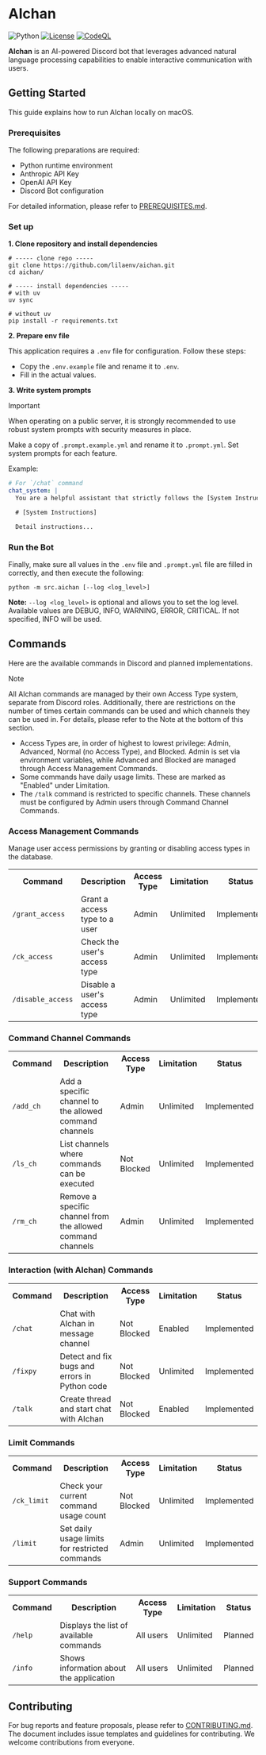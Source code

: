 # AIchan

![Python](https://img.shields.io/badge/Python-3.11|3.12-blue.svg?logo=python&logoColor=white&style=flat&labelColor=24292e)
[![License](https://img.shields.io/badge/License-BSD--3--Clause-orange.svg?style=flat&labelColor=24292e)](https://github.com/lilaenv/comet/blob/main/LICENSE)
[![CodeQL](https://github.com/lilaenv/aichan/actions/workflows/codeql.yml/badge.svg)](https://github.com/lilaenv/aichan/actions/workflows/codeql.yml)

**AIchan** is an AI-powered Discord bot that leverages advanced natural language processing capabilities to enable interactive communication with users.

## Getting Started

This guide explains how to run AIchan locally on macOS.

### Prerequisites

The following preparations are required:
- Python runtime environment
- Anthropic API Key
- OpenAI API Key
- Discord Bot configuration

For detailed information, please refer to [PREREQUISITES.md](https://github.com/lilaenv/aichan/blob/main/docs/PREREQUISITES.md).

### Set up

**1. Clone repository and install dependencies**

```
# ----- clone repo -----
git clone https://github.com/lilaenv/aichan.git
cd aichan/

# ----- install dependencies -----
# with uv
uv sync

# without uv
pip install -r requirements.txt
```

**2. Prepare env file**

This application requires a `.env` file for configuration. Follow these steps:

- Copy the `.env.example` file and rename it to `.env`.
- Fill in the actual values.

**3. Write system prompts**

> [!IMPORTANT]
> When operating on a public server, it is strongly recommended to use robust system prompts with security measures in place.

Make a copy of `.prompt.example.yml` and rename it to `.prompt.yml`. Set system prompts for each feature.

Example:

```yaml
# For `/chat` command
chat_system: |
  You are a helpful assistant that strictly follows the [System Instructions].

  # [System Instructions]

  Detail instructions...
```

### Run the Bot

Finally, make sure all values in the `.env` file and `.prompt.yml` file are filled in correctly, and then execute the following:

```
python -m src.aichan [--log <log_level>]
```

**Note:** `--log <log_level>` is optional and allows you to set the log level. Available values are DEBUG, INFO, WARNING, ERROR, CRITICAL. If not specified, INFO will be used.

## Commands

Here are the available commands in Discord and planned implementations.

> [!NOTE]
> All AIchan commands are managed by their own Access Type system, separate from Discord roles. Additionally, there are restrictions on the number of times certain commands can be used and which channels they can be used in. For details, please refer to the Note at the bottom of this section.

- Access Types are, in order of highest to lowest privilege: Admin, Advanced, Normal (no Access Type), and Blocked. Admin is set via environment variables, while Advanced and Blocked are managed through Access Management Commands.
- Some commands have daily usage limits. These are marked as "Enabled" under Limitation.
- The `/talk` command is restricted to specific channels. These channels must be configured by Admin users through Command Channel Commands.

### Access Management Commands

Manage user access permissions by granting or disabling access types in the database.

<table>
    <tr>
        <th>Command</th>
        <th>Description</th>
        <th>Access Type</th>
        <th>Limitation</th>
        <th>Status</th>
    </tr>
    <tr>
        <td><code>/grant_access</code></td>
        <td>Grant a access type to a user</td>
        <td>Admin</td>
        <td>Unlimited</td>
        <td>Implemented</td>
    </tr>
    <tr>
        <td><code>/ck_access</code></td>
        <td>Check the user's access type</td>
        <td>Admin</td>
        <td>Unlimited</td>
        <td>Implemented</td>
    </tr>
    <tr>
        <td><code>/disable_access</code></td>
        <td>Disable a user's access type</td>
        <td>Admin</td>
        <td>Unlimited</td>
        <td>Implemented</td>
    </tr>
</table>

### Command Channel Commands

<table>
    <tr>
        <th>Command</th>
        <th>Description</th>
        <th>Access Type</th>
        <th>Limitation</th>
        <th>Status</th>
    </tr>
    <tr>
        <td><code>/add_ch</code></td>
        <td>Add a specific channel to the allowed command channels</td>
        <td>Admin</td>
        <td>Unlimited</td>
        <td>Implemented</td>
    </tr>
    <tr>
        <td><code>/ls_ch</code></td>
        <td>List channels where commands can be executed</td>
        <td>Not Blocked</td>
        <td>Unlimited</td>
        <td>Implemented</td>
    </tr>
    <tr>
        <td><code>/rm_ch</code></td>
        <td>Remove a specific channel from the allowed command channels</td>
        <td>Admin</td>
        <td>Unlimited</td>
        <td>Implemented</td>
    </tr>
</table>

### Interaction (with AIchan) Commands

<table>
    <tr>
        <th>Command</th>
        <th>Description</th>
        <th>Access Type</th>
        <th>Limitation</th>
        <th>Status</th>
    </tr>
    <tr>
        <td><code>/chat</code></td>
        <td>Chat with AIchan in message channel</td>
        <td>Not Blocked</td>
        <td>Enabled</td>
        <td>Implemented</td>
    </tr>
    <tr>
        <td><code>/fixpy</code></td>
        <td>Detect and fix bugs and errors in Python code</td>
        <td>Not Blocked</td>
        <td>Unlimited</td>
        <td>Implemented</td>
    </tr>
    <tr>
        <td><code>/talk</code></td>
        <td>Create thread and start chat with AIchan</td>
        <td>Not Blocked</td>
        <td>Enabled</td>
        <td>Implemented</td>
    </tr>
</table>

### Limit Commands

<table>
    <tr>
        <th>Command</th>
        <th>Description</th>
        <th>Access Type</th>
        <th>Limitation</th>
        <th>Status</th>
    </tr>
    <tr>
        <td><code>/ck_limit</code></td>
        <td>Check your current command usage count</td>
        <td>Not Blocked</td>
        <td>Unlimited</td>
        <td>Implemented</td>
    </tr>
    <tr>
        <td><code>/limit</code></td>
        <td>Set daily usage limits for restricted commands</td>
        <td>Admin</td>
        <td>Unlimited</td>
        <td>Implemented</td>
    </tr>
</table>

### Support Commands

<table>
    <tr>
        <th>Command</th>
        <th>Description</th>
        <th>Access Type</th>
        <th>Limitation</th>
        <th>Status</th>
    </tr>
    <tr>
        <td><code>/help</code></td>
        <td>Displays the list of available commands</td>
        <td>All users</td>
        <td>Unlimited</td>
        <td>Planned</td>
    </tr>
    <tr>
        <td><code>/info</code></td>
        <td>Shows information about the application</td>
        <td>All users</td>
        <td>Unlimited</td>
        <td>Planned</td>
    </tr>
</table>

## Contributing

For bug reports and feature proposals, please refer to [CONTRIBUTING.md](https://github.com/lilaenv/aichan/blob/main/docs/CONTRIBUTING.md). The document includes issue templates and guidelines for contributing. We welcome contributions from everyone.
